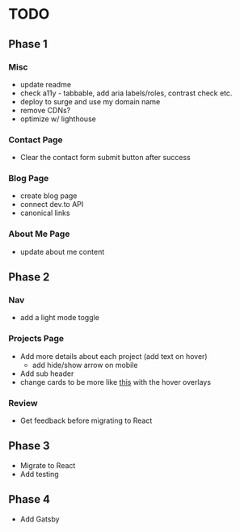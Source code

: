 # TODO

## Phase 1

### Misc

- update readme
- check a11y - tabbable, add aria labels/roles, contrast check etc.
- deploy to surge and use my domain name
- remove CDNs?
- optimize w/ lighthouse

### Contact Page

- Clear the contact form submit button after success

### Blog Page

- create blog page
- connect dev.to API
- canonical links

### About Me Page

- update about me content

## Phase 2

### Nav

- add a light mode toggle

### Projects Page

- Add more details about each project (add text on hover)
  - add hide/show arrow on mobile
- Add sub header
- change cards to be more like [this](https://mattfarley.ca/) with the hover overlays

### Review

- Get feedback before migrating to React

## Phase 3

- Migrate to React
- Add testing

## Phase 4

- Add Gatsby
